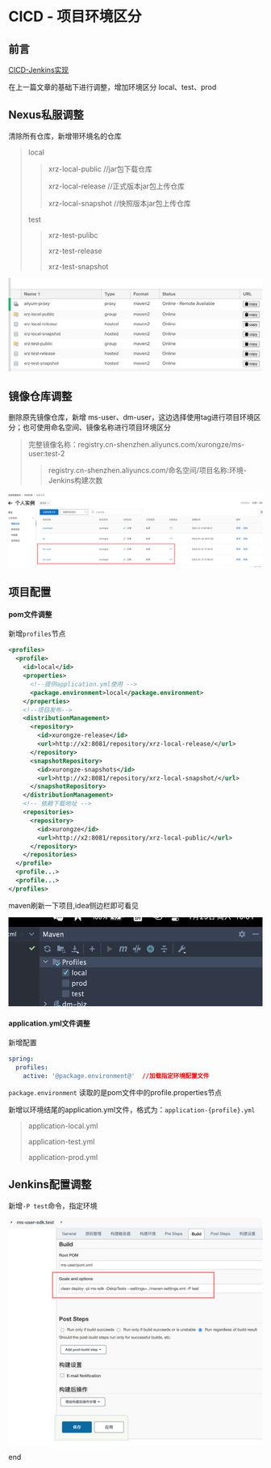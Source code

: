 # CICD - 项目环境区分

## 前言

[CICD-Jenkins实现](./CICD%20-%20Jenkins实现.md)

在上一篇文章的基础下进行调整，增加环境区分 local、test、prod

## Nexus私服调整

清除所有仓库，新增带环境名的仓库

> local
>
> >xrz-local-public //jar包下载仓库
> >
> >xrz-local-release //正式版本jar包上传仓库
> >
> >xrz-local-snapshot //快照版本jar包上传仓库
>
> test
>
> > xrz-test-pulibc
> >
> > xrz-test-release
> >
> > xrz-test-snapshot

![](../../../Image/1473551-20220129104637084-74461220.png)


## 镜像仓库调整

删除原先镜像仓库，新增 ms-user、dm-user，这边选择使用tag进行项目环境区分；也可使用命名空间、镜像名称进行项目环境区分

> 完整镜像名称：registry.cn-shenzhen.aliyuncs.com/xurongze/ms-user:test-2
>
> > registry.cn-shenzhen.aliyuncs.com/命名空间/项目名称:环境-Jenkins构建次数

![](../../../Image/1473551-20220129104647444-47901102.png)


## 项目配置

#### pom文件调整

新增`profiles`节点

```xml
<profiles>
  <profile>
    <id>local</id>
    <properties>
      <!--提供application.yml使用 -->
      <package.environment>local</package.environment>
    </properties>
    <!--项目发布-->
    <distributionManagement>
      <repository>
        <id>xurongze-release</id>
        <url>http://x2:8081/repository/xrz-local-release/</url>
      </repository>
      <snapshotRepository>
        <id>xurongze-snapshots</id>
        <url>http://x2:8081/repository/xrz-local-snapshot/</url>
      </snapshotRepository>
    </distributionManagement>
    <!-- 依赖下载地址 -->
    <repositories>
      <repository>
        <id>xurongze</id>
        <url>http://x2:8081/repository/xrz-local-public/</url>
      </repository>
    </repositories>
  </profile>
  <profile...>
  <profile...>
</profiles>
```

maven刷新一下项目,idea侧边栏即可看见

![](../../../Image/1473551-20220129104702258-596411611.png)




#### application.yml文件调整

新增配置

```yml
spring:
  profiles:
    active: '@package.environment@'  //加载指定环境配置文件
```

`package.environment` 读取的是pom文件中的profile.properties节点

新增以环境结尾的application.yml文件，格式为：`application-{profile}.yml`

>application-local.yml
>
>application-test.yml
>
>application-prod.yml

## Jenkins配置调整

新增`-P test`命令，指定环境

![](../../../Image/1473551-20220129104819380-1023602621.png)



end

